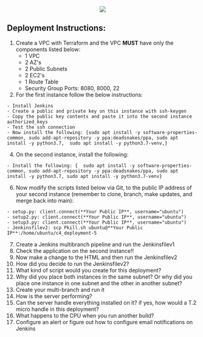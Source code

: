 <p align="center">
<img src="https://github.com/kura-labs-org/kuralabs_deployment_1/blob/main/Kuralogo.png">
</p>

## Deployment Instructions:
1. Create a VPC with Terraform and the VPC **MUST** have only the components listed below:
    - 1 VPC
    - 2 AZ's
    - 2 Public Subnets
    - 2 EC2's
    - 1 Route Table
    - Security Group Ports: 8080, 8000, 22     
2. For the first instance follow the below instructions:
```
- Install Jenkins
- Create a public and private key on this instance with ssh-keygen
- Copy the public key contents and paste it into the second instance authorized_keys
- Test the ssh connection 
- Now install the following: {sudo apt install -y software-properties-common, sudo add-apt-repository -y ppa:deadsnakes/ppa, sudo apt install -y python3.7,  sudo apt install -y python3.7-venv,}
```
4. On the second instance, install the following:
```
- Install the following: {  sudo apt install -y software-properties-common, sudo add-apt-repository -y ppa:deadsnakes/ppa, sudo apt install -y python3.7, sudo apt install -y python3.7-venv}
```
6. Now modify the scripts listed below via Git, to the public IP address of your second instance (remember to clone, branch, make updates, and merge back into main):
```
- setup.py: client.connect(**Your Public IP**, username="ubuntu")
- setup2.py: client.connect(**Your Public IP**, username="ubuntu")
- setup3.py: client.connect(**Your Public IP**, username="ubuntu")
- Jenkinsfilev2: scp Pkill.sh ubuntu@**Your Public IP**:/home/ubuntu/c4_deployment-5
```
7. Create a Jenkins multibranch pipeline and run the Jenkinsfilev1 
8. Check the application on the second instance!!
4. Now make a change to the HTML and then run the Jenkinsfilev2 
5. How did you decide to run the Jenkinsfilev2?
6. What kind of script would you create for this deployment?
7. Why did you place both instances in the same subnet? Or why did you place one instance in one subnet and the other in another subnet?
8. Create your multi-branch and run it
9. How is the server performing?
10. Can the server handle everything installed on it? if yes, how would a T.2 micro handle in this deployment? 
11. What happens to the CPU when you run another build?
12. Configure an alert or figure out how to configure email notifications on Jenkins
